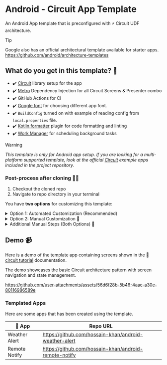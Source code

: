 # Android - Circuit App Template
An Android App template that is preconfigured with ⚡️ Circuit UDF architecture.

> [!TIP]
> Google also has an official architectural template available for starter apps.
> https://github.com/android/architecture-templates

## What do you get in this template? 📜
* ✔️ [Circuit](https://github.com/slackhq/circuit) library setup for the app
* ✔️ [Metro](https://zacsweers.github.io/metro/) Dependency Injection for all Circuit Screens & Presenter combo
* ✔️ GitHub Actions for CI
* ✔️ [Google font](https://github.com/hossain-khan/android-compose-app-template/blob/main/app/src/main/java/app/example/ui/theme/Type.kt#L9-L14) for choosing different app font.
* ✔️ `BuildConfig` turned on with example of reading config from `local.properties` file.
* ✔️ [Kotlin formatter](https://github.com/jeremymailen/kotlinter-gradle) plugin for code formatting and linting
* ✔️ [Work Manager](https://developer.android.com/develop/background-work/background-tasks/persistent) for scheduling background tasks

> [!WARNING]
> _This template is only for Android app setup. If you are looking for a multi-platform supported template,_
> _look at the official [Circuit](https://github.com/slackhq/circuit) example apps included in the project repository._

### Post-process after cloning 🧑‍🏭

1. Checkout the cloned repo
2. Navigate to repo directory in your terminal

You have **two options** for customizing this template:

<details>
<summary>Option 1: Automated Customization (Recommended)</summary>

#### Option 1: Automated Customization (Recommended) 🤖
Run the setup script to automatically handle most of the configuration:

**Script Usage:**
```bash
./setup-project.sh <package-name> <AppName> [flags]
```

**Parameters:**
- `<package-name>` - Your app's package name in reverse domain notation (e.g., `com.mycompany.appname`)
- `<AppName>` - Your app's class name in **PascalCase** (e.g., `TodoApp`, `NewsApp`, `MyPhotos`)
  - Used to rename `CircuitApp` → `{AppName}App`
  - Becomes your main Application class name
  - Sets app display name in `strings.xml`
  - Used in git commit messages

**Examples:**
```bash
# Basic usage - keeps examples and WorkManager by default
./setup-project.sh com.mycompany.appname MyAppName

# Remove WorkManager if you don't need background tasks
./setup-project.sh com.mycompany.appname MyAppName --remove-workmanager

# Keep the script for debugging (useful during development)
./setup-project.sh com.mycompany.appname MyAppName --keep-script
```

**What the script does automatically:**
- Renames package from `app.example` to your preferred package name
- Preserves subdirectory structure (`ui/theme/`, `di/`, `circuit/`, `work/`, `data/`)
- Updates app name and package ID in XML and Gradle files
- Renames `CircuitApp` to `YourAppNameApp`
- Keeps WorkManager files by default (use `--remove-workmanager` to exclude)
- Creates a fresh git repository with descriptive initial commit
- Removes template-specific files

</details>

<details>
<summary>Option 2: Manual Customization 🔧</summary>

#### Option 2: Manual Customization 🔧
If you prefer manual control, complete these tasks:

* [ ] Rename the package from **`app.example`** to your preferred app package name.
* [ ] Update directory structure based on package name update
* [ ] Update app name and package id in XML and Gradle
* [ ] Rename `CircuitApp***` to preferred file names
* [ ] Remove `Example***` files that were added to showcase example usage of app and Circuit.
* [ ] Remove WorkManager and Worker example files if you are not using them.

</details>

<details>
<summary>Additional Manual Steps (Both Options) 📝</summary>

#### Additional Manual Steps (Both Options) 📝
These still need to be done manually after using the script:

* [ ] Update `.editorconfig` based on your project preference
* [ ] Update your app theme colors (_use [Theme Builder](https://material-foundation.github.io/material-theme-builder/)_)
* [ ] Generate your app icon (_use [Icon Kitchen](https://icon.kitchen/)_)
* [ ] Update/remove repository license
* [ ] Configure [renovate](https://github.com/apps/renovate) for dependency management or remove [`renovate.json`](https://github.com/hossain-khan/android-compose-app-template/blob/main/renovate.json) file
* [ ] Choose [Google font](https://github.com/hossain-khan/android-compose-app-template/blob/main/app/src/main/java/app/example/ui/theme/Type.kt#L16-L30) for your app, or remove it.
* [ ] Verify Android Gradle Plugin (AGP) version compatibility with your development environment in `gradle/libs.versions.toml`

</details>


## Demo 📹
Here is a demo of the template app containing screens shown in the 📖 [circuit tutorial](https://slackhq.github.io/circuit/tutorial/) documentation.

The demo showcases the basic Circuit architecture pattern with screen navigation and state management.

https://github.com/user-attachments/assets/56d6f28b-5b46-4aac-a30e-80116986589e


### Templated Apps
Here are some apps that has been created using the template.

| 📱 App | Repo URL | 
| ------ | ------- |
| Weather Alert | https://github.com/hossain-khan/android-weather-alert |
| Remote Notify | https://github.com/hossain-khan/android-remote-notify |

